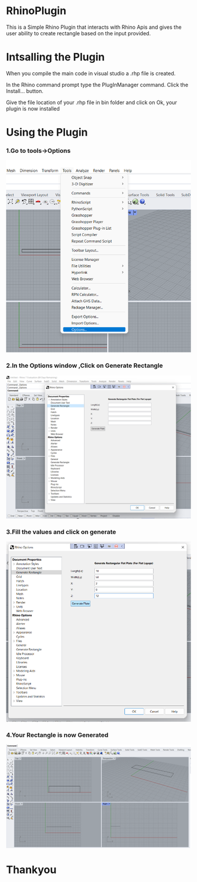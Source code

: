 # RhinoPlugin
This is a Simple Rhino Plugin that interacts with Rhino Apis and gives the user ability to create rectangle based on the input provided.

<h1>Intsalling the Plugin</h1>
<p>When you compile the main code in visual studio a .rhp file is created.
</p>
<p>In the Rhino command prompt type the PlugInManager command. Click the Install… button.</p>
<p>Give the file location of your .rhp file in bin folder and click on Ok, your plugin is now installed</p>

<h1>Using the Plugin </h1>
<h3>1.Go to tools->Options</h3>
<img src = "./assets/image.png">
<h3>2.In the Options window ,Click on Generate Rectangle</h3>
<img src = "./assets/image2.png">
<h3>3.Fill the values and click on generate</h3>
<img src = "./assets/image3.png">
<h3>4.Your Rectangle is now Generated</h3>
<img src = "./assets/image4.png">

<h1>Thankyou</h1>
